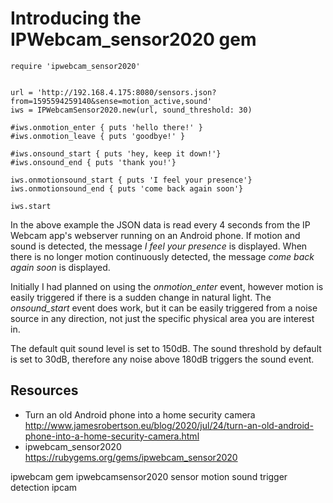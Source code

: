 # Introducing the IPWebcam_sensor2020 gem

    require 'ipwebcam_sensor2020'


    url = 'http://192.168.4.175:8080/sensors.json?from=1595594259140&sense=motion_active,sound'      
    iws = IPWebcamSensor2020.new(url, sound_threshold: 30)

    #iws.onmotion_enter { puts 'hello there!' }
    #iws.onmotion_leave { puts 'goodbye!' }

    #iws.onsound_start { puts 'hey, keep it down!'}
    #iws.onsound_end { puts 'thank you!'}

    iws.onmotionsound_start { puts 'I feel your presence'}
    iws.onmotionsound_end { puts 'come back again soon'}

    iws.start

In the above example the JSON data is read every 4 seconds from the IP Webcam app's webserver running on an Android phone. If motion and sound is detected, the message *I feel your presence* is displayed. When there is no longer motion continuously detected, the message *come back again soon* is displayed.

Initially I had planned on using the *onmotion_enter* event, however motion is easily triggered if there is a sudden change in natural light. The *onsound_start* event does work, but it can be easily triggered from a noise source in any direction, not just the specific physical area you are interest in.

The default quit sound level is set to 150dB. The sound threshold by default is set to 30dB, therefore any noise above 180dB triggers the sound event.

## Resources

* Turn an old Android phone into a home security camera http://www.jamesrobertson.eu/blog/2020/jul/24/turn-an-old-android-phone-into-a-home-security-camera.html
* ipwebcam_sensor2020 https://rubygems.org/gems/ipwebcam_sensor2020

ipwebcam gem ipwebcamsensor2020 sensor motion sound trigger detection ipcam

